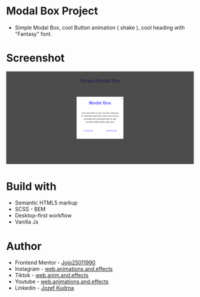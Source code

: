 # Modal Box Project

-   Simple Modal Box, cool Button animation ( shake ), cool heading with "Fantasy" font.

# Screenshot

![](./Screenshot%20Simple%20Modal%20Box.png)

# Build with

-   Semantic HTML5 markup
-   SCSS - BEM
-   Desktop-first workflow
-   Vanilla Js

# Author

-   Frontend Mentor - [Jojo25011990](https://www.frontendmentor.io/profile/Jojo25011990)
-   Instagram - [web.animations.and.effects](https://www.instagram.com/web.animations.and.effects)
-   Tiktok - [web.anim.and.effects](https://www.tiktok.com/@web.anim.and.effects)
-   Youtube - [web.animations.and.effects](https://www.youtube.com/@web.animations.and.effects)
-   Linkedin - [Jozef Kudrna](https://www.linkedin.com/in/jozef-kudrna-28b580295)
